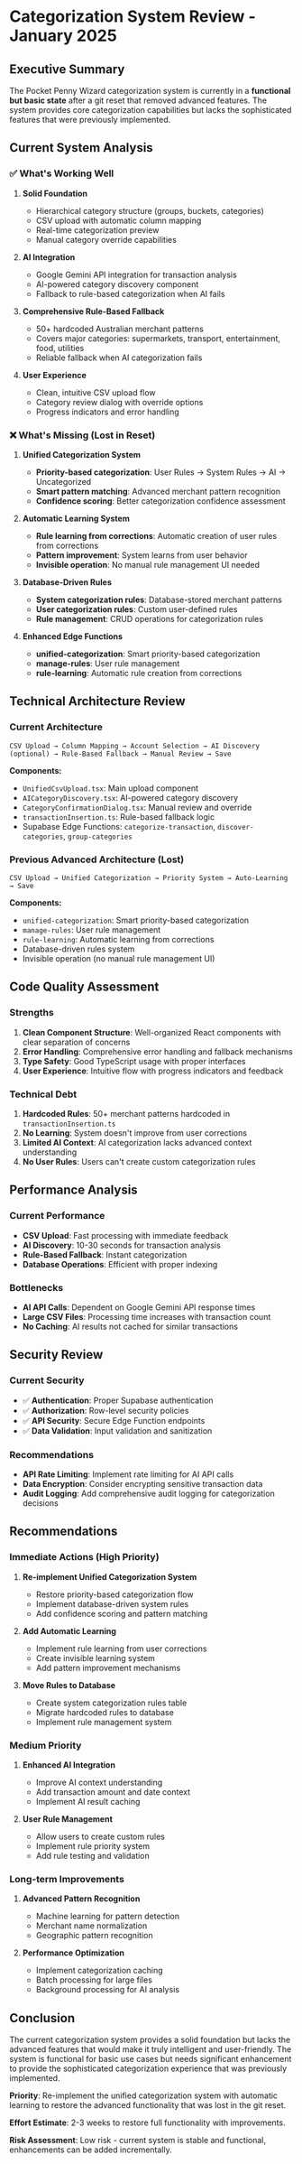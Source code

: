 # Categorization System Review - January 2025

## Executive Summary

The Pocket Penny Wizard categorization system is currently in a **functional but basic state** after a git reset that removed advanced features. The system provides core categorization capabilities but lacks the sophisticated features that were previously implemented.

## Current System Analysis

### ✅ **What's Working Well**

1. **Solid Foundation**
   - Hierarchical category structure (groups, buckets, categories)
   - CSV upload with automatic column mapping
   - Real-time categorization preview
   - Manual category override capabilities

2. **AI Integration**
   - Google Gemini API integration for transaction analysis
   - AI-powered category discovery component
   - Fallback to rule-based categorization when AI fails

3. **Comprehensive Rule-Based Fallback**
   - 50+ hardcoded Australian merchant patterns
   - Covers major categories: supermarkets, transport, entertainment, food, utilities
   - Reliable fallback when AI categorization fails

4. **User Experience**
   - Clean, intuitive CSV upload flow
   - Category review dialog with override options
   - Progress indicators and error handling

### ❌ **What's Missing (Lost in Reset)**

1. **Unified Categorization System**
   - **Priority-based categorization**: User Rules → System Rules → AI → Uncategorized
   - **Smart pattern matching**: Advanced merchant pattern recognition
   - **Confidence scoring**: Better categorization confidence assessment

2. **Automatic Learning System**
   - **Rule learning from corrections**: Automatic creation of user rules from corrections
   - **Pattern improvement**: System learns from user behavior
   - **Invisible operation**: No manual rule management UI needed

3. **Database-Driven Rules**
   - **System categorization rules**: Database-stored merchant patterns
   - **User categorization rules**: Custom user-defined rules
   - **Rule management**: CRUD operations for categorization rules

4. **Enhanced Edge Functions**
   - **unified-categorization**: Smart priority-based categorization
   - **manage-rules**: User rule management
   - **rule-learning**: Automatic rule creation from corrections

## Technical Architecture Review

### **Current Architecture**

```
CSV Upload → Column Mapping → Account Selection → AI Discovery (optional) → Rule-Based Fallback → Manual Review → Save
```

**Components:**
- `UnifiedCsvUpload.tsx`: Main upload component
- `AICategoryDiscovery.tsx`: AI-powered category discovery
- `CategoryConfirmationDialog.tsx`: Manual review and override
- `transactionInsertion.ts`: Rule-based fallback logic
- Supabase Edge Functions: `categorize-transaction`, `discover-categories`, `group-categories`

### **Previous Advanced Architecture (Lost)**

```
CSV Upload → Unified Categorization → Priority System → Auto-Learning → Save
```

**Components:**
- `unified-categorization`: Smart priority-based categorization
- `manage-rules`: User rule management
- `rule-learning`: Automatic learning from corrections
- Database-driven rules system
- Invisible operation (no manual rule management UI)

## Code Quality Assessment

### **Strengths**
1. **Clean Component Structure**: Well-organized React components with clear separation of concerns
2. **Error Handling**: Comprehensive error handling and fallback mechanisms
3. **Type Safety**: Good TypeScript usage with proper interfaces
4. **User Experience**: Intuitive flow with progress indicators and feedback

### **Technical Debt**
1. **Hardcoded Rules**: 50+ merchant patterns hardcoded in `transactionInsertion.ts`
2. **No Learning**: System doesn't improve from user corrections
3. **Limited AI Context**: AI categorization lacks advanced context understanding
4. **No User Rules**: Users can't create custom categorization rules

## Performance Analysis

### **Current Performance**
- **CSV Upload**: Fast processing with immediate feedback
- **AI Discovery**: 10-30 seconds for transaction analysis
- **Rule-Based Fallback**: Instant categorization
- **Database Operations**: Efficient with proper indexing

### **Bottlenecks**
- **AI API Calls**: Dependent on Google Gemini API response times
- **Large CSV Files**: Processing time increases with transaction count
- **No Caching**: AI results not cached for similar transactions

## Security Review

### **Current Security**
- ✅ **Authentication**: Proper Supabase authentication
- ✅ **Authorization**: Row-level security policies
- ✅ **API Security**: Secure Edge Function endpoints
- ✅ **Data Validation**: Input validation and sanitization

### **Recommendations**
- **API Rate Limiting**: Implement rate limiting for AI API calls
- **Data Encryption**: Consider encrypting sensitive transaction data
- **Audit Logging**: Add comprehensive audit logging for categorization decisions

## Recommendations

### **Immediate Actions (High Priority)**

1. **Re-implement Unified Categorization System**
   - Restore priority-based categorization flow
   - Implement database-driven system rules
   - Add confidence scoring and pattern matching

2. **Add Automatic Learning**
   - Implement rule learning from user corrections
   - Create invisible learning system
   - Add pattern improvement mechanisms

3. **Move Rules to Database**
   - Create system categorization rules table
   - Migrate hardcoded rules to database
   - Implement rule management system

### **Medium Priority**

1. **Enhanced AI Integration**
   - Improve AI context understanding
   - Add transaction amount and date context
   - Implement AI result caching

2. **User Rule Management**
   - Allow users to create custom rules
   - Implement rule priority system
   - Add rule testing and validation

### **Long-term Improvements**

1. **Advanced Pattern Recognition**
   - Machine learning for pattern detection
   - Merchant name normalization
   - Geographic pattern recognition

2. **Performance Optimization**
   - Implement categorization caching
   - Batch processing for large files
   - Background processing for AI analysis

## Conclusion

The current categorization system provides a solid foundation but lacks the advanced features that would make it truly intelligent and user-friendly. The system is functional for basic use cases but needs significant enhancement to provide the sophisticated categorization experience that was previously implemented.

**Priority**: Re-implement the unified categorization system with automatic learning to restore the advanced functionality that was lost in the git reset.

**Effort Estimate**: 2-3 weeks to restore full functionality with improvements.

**Risk Assessment**: Low risk - current system is stable and functional, enhancements can be added incrementally.
